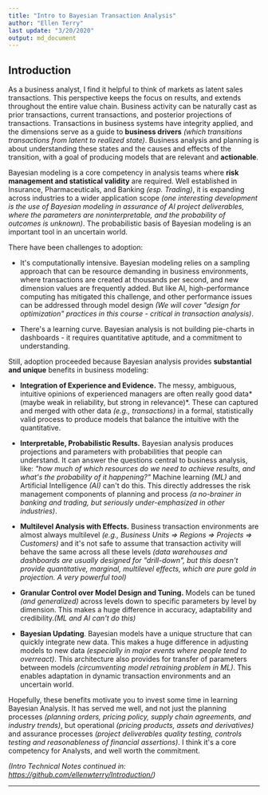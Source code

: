 ```yaml
---
title: "Intro to Bayesian Transaction Analysis"
author: "Ellen Terry"
last update: "3/20/2020"
output: md_document
---
```


## Introduction
As a business analyst, I find it helpful to think of markets as latent sales transactions. This perspective keeps the focus on results, and extends throughout the entire value chain. Business activity can be naturally cast as prior transactions, current transactions, and posterior projections of transactions. Transactions in business systems have integrity applied, and the dimensions serve as a guide to **business drivers** *(which transitions transactions from latent to realized state)*. Business analysis and planning is about understanding these states and the causes and effects of the transition, with a goal of producing models that are relevant and **actionable**. 

Bayesian modeling is a core competency in analysis teams where **risk management and statistical validity** are required. Well established in Insurance, Pharmaceuticals, and Banking *(esp. Trading)*, it is expanding across industries to a wider application scope *(one interesting development is the use of Bayesian modeling in assurance of AI project deliverables, where the parameters are noninterpretable, and the probability of outcomes is unknown)*. The probabilistic basis of Bayesian modeling is an important tool in an uncertain world. 

There have been challenges to adoption:  

* It's computationally intensive. Bayesian modeling relies on a sampling approach that can be resource demanding in business environments, where transactions are created at thousands per second, and new dimension values are frequently added. But like AI, high-performance computing has mitigated this challenge, and other performance issues can be addressed through model design *(We will cover "design for optimization" practices in this course - critical in transaction analysis)*.  

* There's a learning curve. Bayesian analysis is not building pie-charts in dashboards - it requires quantitative aptitude, and a commitment to understanding.   

Still, adoption proceeded because Bayesian analysis provides **substantial and unique** benefits in business modeling:  

* **Integration of Experience and Evidence.** The messy, ambiguous, intuitive opinions of experienced managers are often really good data*(maybe weak in reliability, but strong in relevance)*. These can captured and merged with other data *(e.g., transactions)* in a formal, statistically valid process to produce models that balance the intuitive with the quantitative.  

* **Interpretable, Probabilistic Results.** Bayesian analysis produces projections and parameters with probabilities that people can understand. It can answer the questions central to business analysis, like: *"how much of which resources do we need to achieve results, and what's the probability of it happening?"* Machine learning *(ML)* and Artificial Intelligence *(AI)* can't do this. This directly addresses the risk management components of planning and process *(a no-brainer in banking and trading, but seriously under-emphasized in other industries)*.   

* **Multilevel Analysis with Effects.** Business transaction environments are almost always multilevel *(e.g., Business Units => Regions => Projects => Customers)* and  it's not safe to assume that transaction activity will behave the same across all these levels *(data warehouses and dashboards are usually designed for "drill-down", but this doesn't provide quantitative, marginal, multilevel effects, which are pure gold in projection. A very powerful tool)*  

* **Granular Control over Model Design and Tuning.** Models can be tuned *(and generalized)* across levels down to specific parameters by level by dimension. This makes a huge difference in accuracy, adaptability and credibility.*(ML and AI can't do this)*  

* **Bayesian Updating**. Bayesian models have a unique structure that can quickly integrate new data. This makes a huge difference in adjusting models to new data *(especially in major events where people tend to overreact)*. This architecture also provides for transfer of parameters between models *(circumventing model retraining problem in ML)*. This enables adaptation in dynamic transaction environments and an uncertain world. 

Hopefully, these benefits motivate you to invest some time in learning Bayesian Analysis. It has served me well, and not just the planning processes *(planning orders, pricing policy, supply chain agreements, and industry trends)*, but operational *(pricing products, assets and derivatives)* and assurance processes *(project deliverables quality testing, controls testing and reasonableness of financial assertions)*. I think it's a core competency for Analysts, and well worth the commitment. 

*(Intro Technical Notes continued in: https://github.com/ellenwterry/Introduction/)*

------
